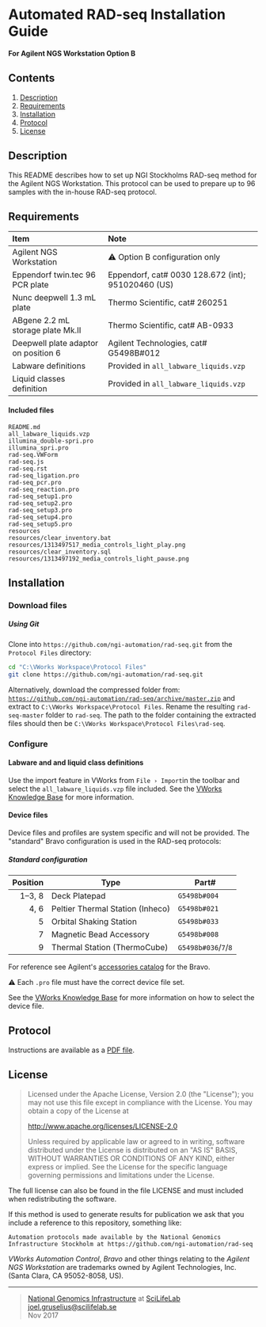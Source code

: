 # Automated RAD-seq Installation Guide #
**For Agilent NGS Workstation Option B**

## Contents ##
1. [Description](#description)
2. [Requirements](#requirements)
3. [Installation](#installation)
4. [Protocol](#protocol)
5. [License](#license)

## Description ##
This README describes how to set up NGI Stockholms RAD-seq method for the Agilent NGS Workstation. This protocol can be used to prepare up to 96 samples with the in-house RAD-seq protocol.

## Requirements ##

Item                                 | Note
:------------------------------------|:---------
Agilent NGS Workstation              | :warning: Option B configuration only
Eppendorf twin.tec 96 PCR plate      | Eppendorf, cat# 0030 128.672 (int); 951020460 (US)
Nunc deepwell 1.3 mL plate           | Thermo Scientific, cat# 260251
ABgene 2.2 mL storage plate Mk.II    | Thermo Scientific, cat# AB-0933
Deepwell plate adaptor on position 6 | Agilent Technologies, cat# G5498B#012
Labware definitions                  | Provided in `all_labware_liquids.vzp`
Liquid classes definition            | Provided in `all_labware_liquids.vzp`

#### Included files ####
```
README.md
all_labware_liquids.vzp
illumina_double-spri.pro
illumina_spri.pro
rad-seq.VWForm
rad-seq.js
rad-seq.rst
rad-seq_ligation.pro
rad-seq_pcr.pro
rad-seq_reaction.pro
rad-seq_setup1.pro
rad-seq_setup2.pro
rad-seq_setup3.pro
rad-seq_setup4.pro
rad-seq_setup5.pro
resources
resources/clear_inventory.bat
resources/1313497517_media_controls_light_play.png
resources/clear_inventory.sql
resources/1313497192_media_controls_light_pause.png
```

## Installation ##
### Download files ###


##### Using Git #####
Clone into `https://github.com/ngi-automation/rad-seq.git` from the `Protocol Files` directory:

```bash
cd "C:\VWorks Workspace\Protocol Files"
git clone https://github.com/ngi-automation/rad-seq.git
```

Alternatively, download the compressed folder from:
[`https://github.com/ngi-automation/rad-seq/archive/master.zip`][zip]
and extract to `C:\VWorks Workspace\Protocol Files`. Rename the resulting `rad-seq-master` folder to `rad-seq`. The path to the folder containing the extracted files should then be `C:\VWorks Workspace\Protocol Files\rad-seq`.

### Configure ###
#### Labware and and liquid class definitions ####
Use the import feature in VWorks from `File › Import`in the toolbar and select the `all_labware_liquids.vzp` file included. See the [VWorks Knowledge Base][import] for more information.

#### Device files ####
Device files and profiles are system specific and will not be provided. The "standard" Bravo configuration is used in the RAD-seq protocols:

##### Standard configuration #####
Position | Type | Part#
-------: | ---- | -----
1&ndash;3, 8  | Deck Platepad | `G5498b#004`
4, 6     | Peltier Thermal Station (Inheco) | `G5498b#021`
5        | Orbital Shaking Station | `G5498b#033`
7        | Magnetic Bead Accessory | `G5498b#008`
9        | Thermal Station (ThermoCube) | `G5498b#036`/`7`/`8`

For reference see Agilent's [accessories catalog][catalog] for the Bravo.

:warning:  Each `.pro` file must have the correct device file set.

See the [VWorks Knowledge Base][device-file] for more information on how to select the device file.

## Protocol ##

Instructions are available as a [PDF file][sop].

## License ##
> Licensed under the Apache License, Version 2.0 (the "License");
> you may not use this file except in compliance with the License.
> You may obtain a copy of the License at
> 
> http://www.apache.org/licenses/LICENSE-2.0
>
> Unless required by applicable law or agreed to in writing, software
> distributed under the License is distributed on an "AS IS" BASIS,
> WITHOUT WARRANTIES OR CONDITIONS OF ANY KIND, either express or implied.
> See the License for the specific language governing permissions and limitations under the License.

The full license can also be found in the file LICENSE and must included when redistributing the software.

If this method is used to generate results for publication we ask that you include a reference to this repository, something like:

```
Automation protocols made available by the National Genomics Infrastructure Stockholm at https://github.com/ngi-automation/rad-seq
```

*VWorks Automation Control*, *Bravo* and other things relating to the *Agilent NGS Workstation* are trademarks owned by Agilent Technologies, Inc. (Santa Clara, CA 95052-8058, US).

[email]: mailto:joel.gruselius@scilifelab.se "E-mail author"
[ngi]: https://portal.scilifelab.se/genomics/ "NGI Stockholm"
[scilife]: http://www.scilifelab.se/platforms/ngi/ "SciLifeLab"
[zip]: https://github.com/ngi-automation/rad-seq/archive/master.zip
[import]: http://www.velocity11.com/techdocs/AutomationSolutionsKB/vworks4_ug/11_Troubleshooting.15.03.html#2005458
[catalog]: http://www.chem.agilent.com/Library/catalogs/Public/5991-0369EN.pdf
[sop]: https://goo.gl/wA8sGi
[device-file]: http://www.velocity11.com/techdocs/AutomationSolutionsKB/vworks4_ug/02_CreateProtocolBasic.04.08.html#1981042

---

>[National Genomics Infrastructure][ngi] at [SciLifeLab][scilife]  
<joel.gruselius@scilifelab.se>  
Nov 2017
